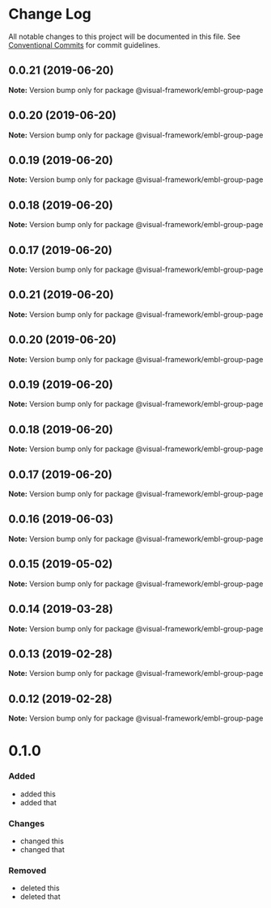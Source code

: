 # Change Log

All notable changes to this project will be documented in this file.
See [Conventional Commits](https://conventionalcommits.org) for commit guidelines.

## 0.0.21 (2019-06-20)

**Note:** Version bump only for package @visual-framework/embl-group-page





## 0.0.20 (2019-06-20)

**Note:** Version bump only for package @visual-framework/embl-group-page





## 0.0.19 (2019-06-20)

**Note:** Version bump only for package @visual-framework/embl-group-page





## 0.0.18 (2019-06-20)

**Note:** Version bump only for package @visual-framework/embl-group-page





## 0.0.17 (2019-06-20)

**Note:** Version bump only for package @visual-framework/embl-group-page





## 0.0.21 (2019-06-20)

**Note:** Version bump only for package @visual-framework/embl-group-page





## 0.0.20 (2019-06-20)

**Note:** Version bump only for package @visual-framework/embl-group-page





## 0.0.19 (2019-06-20)

**Note:** Version bump only for package @visual-framework/embl-group-page





## 0.0.18 (2019-06-20)

**Note:** Version bump only for package @visual-framework/embl-group-page





## 0.0.17 (2019-06-20)

**Note:** Version bump only for package @visual-framework/embl-group-page





## 0.0.16 (2019-06-03)

**Note:** Version bump only for package @visual-framework/embl-group-page





## 0.0.15 (2019-05-02)

**Note:** Version bump only for package @visual-framework/embl-group-page





## 0.0.14 (2019-03-28)

**Note:** Version bump only for package @visual-framework/embl-group-page





## 0.0.13 (2019-02-28)

**Note:** Version bump only for package @visual-framework/embl-group-page





## 0.0.12 (2019-02-28)

**Note:** Version bump only for package @visual-framework/embl-group-page





# 0.1.0

### Added
- added this
- added that

### Changes

- changed this
- changed that

### Removed

- deleted this
- deleted that
